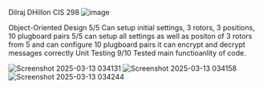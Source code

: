 Dilraj DHillon CIS 298
![image](https://github.com/user-attachments/assets/8784d858-da27-491d-abd6-af6840b5dbb1)

Object-Oriented Design 5/5
Can setup initial settings, 3 rotors, 3 positions, 10 plugboard pairs 5/5 
can setup all settings as well as positon of 3 rotors from 5 and can configure 10 plugboard pairs 
it can encrypt and decrypt messages correctly
Unit Testing 9/10 Tested main functioanlity of code.

![Screenshot 2025-03-13 034131](https://github.com/user-attachments/assets/a90b355f-9704-441b-b618-8557ed971943)
![Screenshot 2025-03-13 034158](https://github.com/user-attachments/assets/a9e714a3-65fa-47e7-9401-289f7e0dcc6e)
![Screenshot 2025-03-13 034244](https://github.com/user-attachments/assets/bdc2512f-fa35-46fe-9af3-dcb67f63b7ef)
